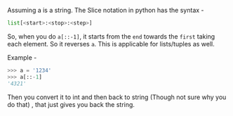 Assuming a is a string. The Slice notation in python has the syntax -
```Python
list[<start>:<stop>:<step>]
```

So, when you do `a[::-1]`, it starts from the `end` towards the `first` taking each element. So it reverses `a`. This is applicable for lists/tuples as well.

Example -
```Python
>>> a = '1234'
>>> a[::-1]
'4321'
```
Then you convert it to int and then back to string (Though not sure why you do that) , that just gives you back the string.
